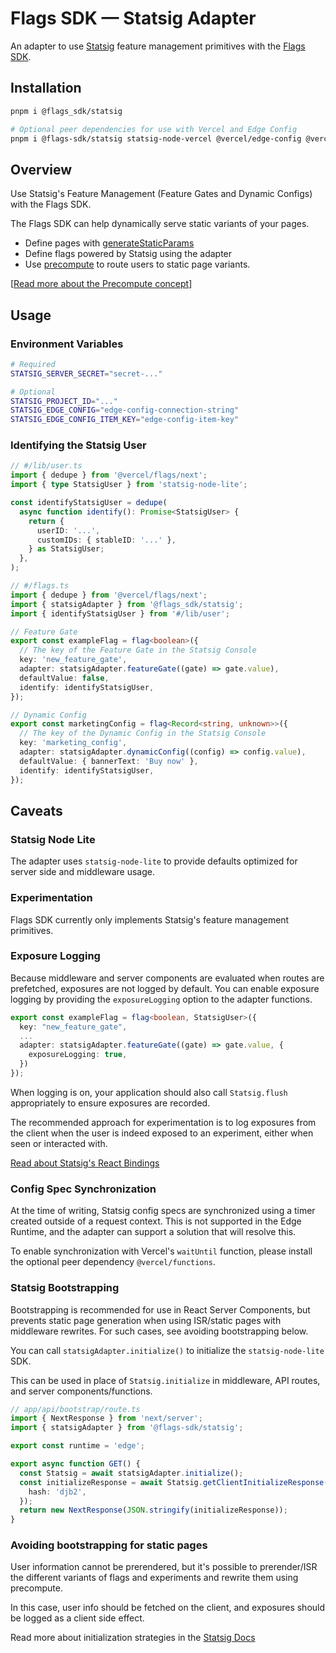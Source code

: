 # Flags SDK — Statsig Adapter

An adapter to use [Statsig](https://github.com/statsig/statsig-node-lite) feature management primitives with the [Flags SDK](https://flags-sdk.dev/).

## Installation

```bash
pnpm i @flags_sdk/statsig

# Optional peer dependencies for use with Vercel and Edge Config
pnpm i @flags-sdk/statsig statsig-node-vercel @vercel/edge-config @vercel/functions
```

## Overview

Use Statsig's Feature Management (Feature Gates and Dynamic Configs) with the Flags SDK.

The Flags SDK can help dynamically serve static variants of your pages.

- Define pages with [generateStaticParams](https://nextjs.org/docs/app/api-reference/functions/generate-static-params#all-paths-at-runtime)
- Define flags powered by Statsig using the adapter
- Use [precompute](https://flags-sdk.dev/concepts/precompute#export-flags-to-be-precomputed) to route users to static page variants.

[[Read more about the Precompute concept](https://flags-sdk.dev/concepts/precompute)]

## Usage

### Environment Variables

```bash
# Required
STATSIG_SERVER_SECRET="secret-..."

# Optional
STATSIG_PROJECT_ID="..."
STATSIG_EDGE_CONFIG="edge-config-connection-string"
STATSIG_EDGE_CONFIG_ITEM_KEY="edge-config-item-key"
```

### Identifying the Statsig User

```ts
// #/lib/user.ts
import { dedupe } from '@vercel/flags/next';
import { type StatsigUser } from 'statsig-node-lite';

const identifyStatsigUser = dedupe(
  async function identify(): Promise<StatsigUser> {
    return {
      userID: '...',
      customIDs: { stableID: '...' },
    } as StatsigUser;
  },
);
```

```ts
// #/flags.ts
import { dedupe } from '@vercel/flags/next';
import { statsigAdapter } from '@flags_sdk/statsig';
import { identifyStatsigUser } from '#/lib/user';

// Feature Gate
export const exampleFlag = flag<boolean>({
  // The key of the Feature Gate in the Statsig Console
  key: 'new_feature_gate',
  adapter: statsigAdapter.featureGate((gate) => gate.value),
  defaultValue: false,
  identify: identifyStatsigUser,
});

// Dynamic Config
export const marketingConfig = flag<Record<string, unknown>>({
  // The key of the Dynamic Config in the Statsig Console
  key: 'marketing_config',
  adapter: statsigAdapter.dynamicConfig((config) => config.value),
  defaultValue: { bannerText: 'Buy now' },
  identify: identifyStatsigUser,
});
```

## Caveats

### Statsig Node Lite

The adapter uses `statsig-node-lite` to provide defaults optimized for server side and middleware usage.

### Experimentation

Flags SDK currently only implements Statsig's feature management primitives.

### Exposure Logging

Because middleware and server components are evaluated when routes are prefetched, exposures are not logged by default. You can enable exposure logging by providing the `exposureLogging` option to the adapter functions.

```ts
export const exampleFlag = flag<boolean, StatsigUser>({
  key: "new_feature_gate",
  ...
  adapter: statsigAdapter.featureGate((gate) => gate.value, {
    exposureLogging: true,
  })
});
```

When logging is on, your application should also call `Statsig.flush` appropriately to ensure exposures are recorded.

The recommended approach for experimentation is to log exposures from the client when
the user is indeed exposed to an experiment, either when seen or interacted with.

[Read about Statsig's React Bindings](https://docs.statsig.com/client/javascript-sdk/react#basics-get-experiment)

### Config Spec Synchronization

At the time of writing, Statsig config specs are synchronized using a timer created outside of a request context. This is not supported in the Edge Runtime,
and the adapter can support a solution that will resolve this.

To enable synchronization with Vercel's `waitUntil` function, please install the optional peer dependency `@vercel/functions`.

### Statsig Bootstrapping

Bootstrapping is recommended for use in React Server Components, but prevents static page generation when using ISR/static pages with middleware rewrites. For such cases,
see avoiding bootstrapping below.

You can call `statsigAdapter.initialize()` to initialize the `statsig-node-lite` SDK.

This can be used in place of `Statsig.initialize` in middleware, API routes, and server components/functions.

```ts
// app/api/bootstrap/route.ts
import { NextResponse } from 'next/server';
import { statsigAdapter } from '@flags-sdk/statsig';

export const runtime = 'edge';

export async function GET() {
  const Statsig = await statsigAdapter.initialize();
  const initializeResponse = await Statsig.getClientInitializeResponse(user, {
    hash: 'djb2',
  });
  return new NextResponse(JSON.stringify(initializeResponse));
}
```

### Avoiding bootstrapping for static pages

User information cannot be prerendered, but it's possible to prerender/ISR the
different variants of flags and experiments and rewrite them using precompute.

In this case, user info should be fetched on the client, and exposures should
be logged as a client side effect.

Read more about initialization strategies in the [Statsig Docs](https://docs.statsig.com/client/javascript-sdk/init-strategies)
